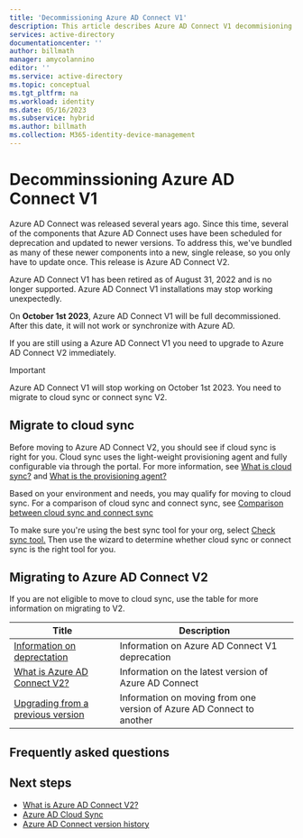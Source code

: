 ```yaml
---
title: 'Decommissioning Azure AD Connect V1'
description: This article describes Azure AD Connect V1 decommisioning and how to migrate to V2.
services: active-directory
documentationcenter: ''
author: billmath
manager: amycolannino
editor: ''
ms.service: active-directory
ms.topic: conceptual
ms.tgt_pltfrm: na
ms.workload: identity
ms.date: 05/16/2023
ms.subservice: hybrid
ms.author: billmath
ms.collection: M365-identity-device-management
---
```



# Decomminssioning Azure AD Connect V1

Azure AD Connect was released several years ago. Since this time, several of the components that Azure AD Connect uses have been scheduled for deprecation and updated to newer versions.  To address this, we've bundled as many of these newer components into a new, single release, so you only have to update once. This release is Azure AD Connect V2. 

Azure AD Connect V1 has been retired as of August 31, 2022 and is no longer supported. Azure AD Connect V1 installations may stop working unexpectedly. 

On **October 1st 2023**, Azure AD Connect V1 will be full decommissioned.  After this date, it will not work or synchronize with Azure AD.  

If you are still using a Azure AD Connect V1 you need to upgrade to Azure AD Connect V2 immediately.

>[!IMPORTANT]
>Azure AD Connect V1 will stop working on October 1st 2023.  You need to migrate to cloud sync or connect sync V2.

##  Migrate to cloud sync
Before moving to Azure AD Connect V2, you should see if cloud sync is right for you.  Cloud sync uses the light-weight provisioning agent and fully configurable via through the portal.  For more information, see [What is cloud sync?](cloud-sync/what-is-cloud-sync.md) and [What is the provisioning agent?](cloud-sync/what-is-provisioning-agent.md)

Based on your environment and needs, you may qualify for moving to cloud sync.  For a comparison of cloud sync and connect sync, see [Comparison between cloud sync and connect sync](cloud-sync/what-is-cloud-sync.md#comparison-between-azure-ad-connect-and-cloud-sync)

To make sure you're using the best sync tool for your org, select [Check sync tool.](https://setup.microsoft.com/azure/add-or-sync-users-to-azure-ad) Then use the wizard to determine whether cloud sync or connect sync is the right tool for you.

## Migrating to Azure AD Connect V2
If you are not eligible to move to cloud sync, use the table for more information on migrating to V2.

|Title|Description|
|-----|-----|
|[Information on deprectation](connect/deprecated-azure-ad-connect)|Information on Azure AD Connect V1 deprecation|
|[What is Azure AD Connect V2?](connect/whatis-azure-ad-connect-v2.md)|Information on the latest version of Azure AD Connect|
|[Upgrading from a previous version](connect/how-to-upgrade-previous-version.md)|Information on moving from one version of Azure AD Connect to another


## Frequently asked questions



## Next steps

- [What is Azure AD Connect V2?](whatis-azure-ad-connect-v2.md)
- [Azure AD Cloud Sync](../cloud-sync/what-is-cloud-sync.md)
- [Azure AD Connect version history](reference-connect-version-history.md)